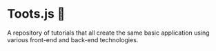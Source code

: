 # Toots.js :trumpet:

A repository of tutorials that all create the same basic application using various front-end and back-end technologies.